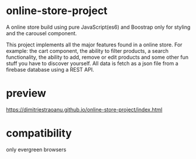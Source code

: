 # online-store-project

A online store build using pure JavaScript(es6) and Boostrap only for styling and the carousel component.

This project implements all the major features found in a online store.
For example: the cart component, the ability to filter products, a search functionality, the ability to add, remove or edit products and some other fun stuff you have to discover yourself.
All data is fetch as a json file from a firebase database using a REST API.

# preview

https://dimitriestraoanu.github.io/online-store-project/index.html

# compatibility

only evergreen browsers
